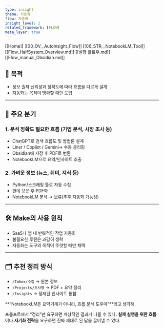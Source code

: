 ```yaml
---
type: insight
theme: 자동화
flow: 자동화
insight_level: 2
related_framework: [FLOW]
meta_layer: true
---
```



[[Home]]
[[00_OV__Autolnsight_Flow]]
[[06_STR__NotebookLM_Tool]]
[[Flow_HalfSystem_Overview.md]]
[[실행 플로우.md]]
[[Flow_manual_Obsidian.md]]


## 🎯 목적
- 정보 출처 신뢰성과 정확도에 따라 흐름을 다르게 설계
- 자동화는 목적이 명확할 때만 도입

---

## 📌 주요 분기

### 1. 분석 정확도 필요한 흐름 (기업 분석, 시장 조사 등)
- ChatGPT로 검색 흐름도 및 방법론 설계
- Liner / Copilot / Gemini→ 수동 클리핑
- Obsidian에 저장 후 PDF로 변환
- NotebookLM으로 요약/인사이트 추출

### 2. 가벼운 정보 (뉴스, 취미, 지식 등)
- Python/스크래핑 툴로 자동 수집
- 한데 모은 후 PDF화
- NotebookLM 분석 → 보류(추후 자동화 가능성)

---

## 🛠️ Make의 사용 원칙

- SaaS나 앱 내 반복적인 작업 자동화
- 불필요한 루틴은 과감히 생략
- 자동화는 도구의 목적이 뚜렷할 때만 채택

---

## 🗂 추천 정리 방식

- `/Inbox/수집` → 원본 정보
- `/Projects/조사명` → PDF + 요약 정리
- `/Insights` → 정제된 인사이트 통합

**“NotebookLM은 요약기계가 아니라, 흐름 분석 도우미”**라고 생각해.

프롬프트에서 “정리”만 요구하면 피상적인 결과가 나올 수 있다.
**실제 실행을 위한 흐름**이나 **자기화 전략**을 요구하면  진짜 제대로 된 답을 끌어낼 수 있다.